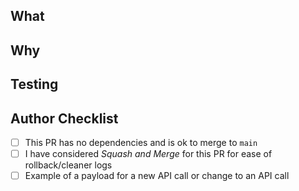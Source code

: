 ## What

<!-- What should be brief and concise; Code should be scoped and self explanatory -->

## Why

<!-- Why ...is the problem worth solving? ...did I choose to solve it this way? ...did I choose the tradeoffs I did? etc.-->

## Testing

<!-- Describe the steps you took to test your changes, or steps one can take to test -->

## Author Checklist

- [ ] This PR has no dependencies and is ok to merge to `main`
- [ ] I have considered *Squash and Merge* for this PR for ease of rollback/cleaner logs
- [ ] Example of a payload for a new API call or change to an API call
